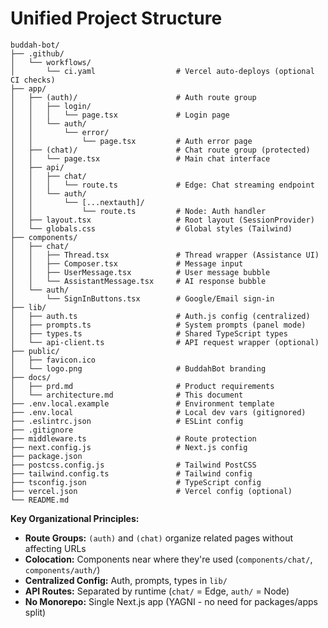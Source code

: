 # Unified Project Structure

```
buddah-bot/
├── .github/
│   └── workflows/
│       └── ci.yaml                  # Vercel auto-deploys (optional CI checks)
├── app/
│   ├── (auth)/                      # Auth route group
│   │   ├── login/
│   │   │   └── page.tsx             # Login page
│   │   └── auth/
│   │       └── error/
│   │           └── page.tsx         # Auth error page
│   ├── (chat)/                      # Chat route group (protected)
│   │   └── page.tsx                 # Main chat interface
│   ├── api/
│   │   ├── chat/
│   │   │   └── route.ts             # Edge: Chat streaming endpoint
│   │   └── auth/
│   │       └── [...nextauth]/
│   │           └── route.ts         # Node: Auth handler
│   ├── layout.tsx                   # Root layout (SessionProvider)
│   └── globals.css                  # Global styles (Tailwind)
├── components/
│   ├── chat/
│   │   ├── Thread.tsx               # Thread wrapper (Assistance UI)
│   │   ├── Composer.tsx             # Message input
│   │   ├── UserMessage.tsx          # User message bubble
│   │   └── AssistantMessage.tsx     # AI response bubble
│   └── auth/
│       └── SignInButtons.tsx        # Google/Email sign-in
├── lib/
│   ├── auth.ts                      # Auth.js config (centralized)
│   ├── prompts.ts                   # System prompts (panel mode)
│   ├── types.ts                     # Shared TypeScript types
│   └── api-client.ts                # API request wrapper (optional)
├── public/
│   ├── favicon.ico
│   └── logo.png                     # BuddahBot branding
├── docs/
│   ├── prd.md                       # Product requirements
│   └── architecture.md              # This document
├── .env.local.example               # Environment template
├── .env.local                       # Local dev vars (gitignored)
├── .eslintrc.json                   # ESLint config
├── .gitignore
├── middleware.ts                    # Route protection
├── next.config.js                   # Next.js config
├── package.json
├── postcss.config.js                # Tailwind PostCSS
├── tailwind.config.ts               # Tailwind config
├── tsconfig.json                    # TypeScript config
├── vercel.json                      # Vercel config (optional)
└── README.md
```

**Key Organizational Principles:**
- **Route Groups:** `(auth)` and `(chat)` organize related pages without affecting URLs
- **Colocation:** Components near where they're used (`components/chat/`, `components/auth/`)
- **Centralized Config:** Auth, prompts, types in `lib/`
- **API Routes:** Separated by runtime (`chat/` = Edge, `auth/` = Node)
- **No Monorepo:** Single Next.js app (YAGNI - no need for packages/apps split)
